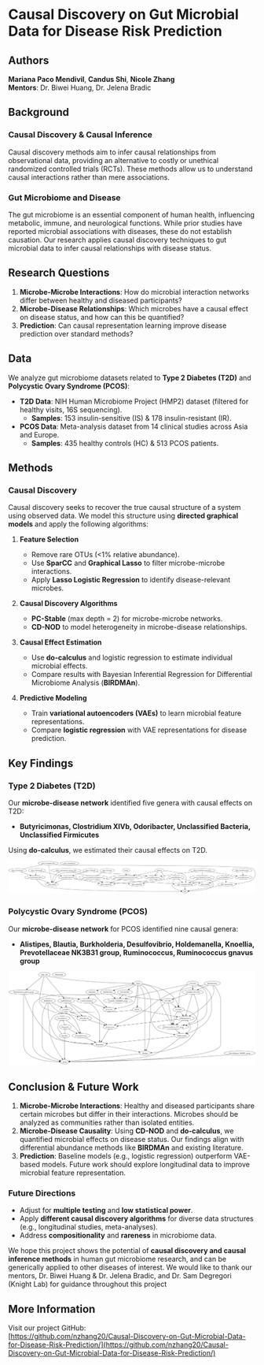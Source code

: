# Causal Discovery on Gut Microbial Data for Disease Risk Prediction

## Authors
**Mariana Paco Mendivil**, **Candus Shi**, **Nicole Zhang**  
**Mentors**: Dr. Biwei Huang, Dr. Jelena Bradic  

## Background
### Causal Discovery & Causal Inference
Causal discovery methods aim to infer causal relationships from observational data, providing an alternative to costly or unethical randomized controlled trials (RCTs). These methods allow us to understand causal interactions rather than mere associations.

### Gut Microbiome and Disease
The gut microbiome is an essential component of human health, influencing metabolic, immune, and neurological functions. While prior studies have reported microbial associations with diseases, these do not establish causation. Our research applies causal discovery techniques to gut microbial data to infer causal relationships with disease status.

## Research Questions
1. **Microbe-Microbe Interactions**: How do microbial interaction networks differ between healthy and diseased participants?
2. **Microbe-Disease Relationships**: Which microbes have a causal effect on disease status, and how can this be quantified?
3. **Prediction**: Can causal representation learning improve disease prediction over standard methods?

## Data
We analyze gut microbiome datasets related to **Type 2 Diabetes (T2D)** and **Polycystic Ovary Syndrome (PCOS)**:

- **T2D Data**: NIH Human Microbiome Project (HMP2) dataset (filtered for healthy visits, 16S sequencing).  
  - **Samples**: 153 insulin-sensitive (IS) & 178 insulin-resistant (IR).
- **PCOS Data**: Meta-analysis dataset from 14 clinical studies across Asia and Europe.
  - **Samples**: 435 healthy controls (HC) & 513 PCOS patients.

## Methods
### Causal Discovery
Causal discovery seeks to recover the true causal structure of a system using observed data. We model this structure using **directed graphical models** and apply the following algorithms:

1. **Feature Selection**
   - Remove rare OTUs (<1% relative abundance).
   - Use **SparCC** and **Graphical Lasso** to filter microbe-microbe interactions.
   - Apply **Lasso Logistic Regression** to identify disease-relevant microbes.

2. **Causal Discovery Algorithms**
   - **PC-Stable** (max depth = 2) for microbe-microbe networks.
   - **CD-NOD** to model heterogeneity in microbe-disease relationships.

3. **Causal Effect Estimation**
   - Use **do-calculus** and logistic regression to estimate individual microbial effects.
   - Compare results with Bayesian Inferential Regression for Differential Microbiome Analysis (**BIRDMAn**).

4. **Predictive Modeling**
   - Train **variational autoencoders (VAEs)** to learn microbial feature representations.
   - Compare **logistic regression** with VAE representations for disease prediction.

## Key Findings
### Type 2 Diabetes (T2D)
Our **microbe-disease network** identified five genera with causal effects on T2D:
- **Butyricimonas, Clostridium XIVb, Odoribacter, Unclassified Bacteria, Unclassified Firmicutes**

Using **do-calculus**, we estimated their causal effects on T2D.

![T2D Microbe-Disease Network](graphs/t2d/cdnod_norm.png)

### Polycystic Ovary Syndrome (PCOS)
Our **microbe-disease network** for PCOS identified nine causal genera:
- **Alistipes, Blautia, Burkholderia, Desulfovibrio, Holdemanella, Knoellia, Prevotellaceae NK3B31 group, Ruminococcus, Ruminococcus gnavus group**

![PCOS Microbe-Disease Network](graphs/pcos/cdnod_norm.png)

## Conclusion & Future Work
1. **Microbe-Microbe Interactions**: Healthy and diseased participants share certain microbes but differ in their interactions. Microbes should be analyzed as communities rather than isolated entities.
2. **Microbe-Disease Causality**: Using **CD-NOD** and **do-calculus**, we quantified microbial effects on disease status. Our findings align with differential abundance methods like **BIRDMAn** and existing literature.
3. **Prediction**: Baseline models (e.g., logistic regression) outperform VAE-based models. Future work should explore longitudinal data to improve microbial feature representation.

### Future Directions
- Adjust for **multiple testing** and **low statistical power**.
- Apply **different causal discovery algorithms** for diverse data structures (e.g., longitudinal studies, meta-analyses).
- Address **compositionality** and **rareness** in microbiome data.

We hope this project shows the potential of **causal discovery and causal inference methods** in
human gut microbiome research, and can be generically applied to other diseases of interest. We
would like to thank our mentors, Dr. Biwei Huang & Dr. Jelena Bradic, and Dr. Sam Degregori
(Knight Lab) for guidance throughout this project


## More Information
Visit our project GitHub:  
[https://github.com/nzhang20/Causal-Discovery-on-Gut-Microbial-Data-for-Disease-Risk-Prediction/](https://github.com/nzhang20/Causal-Discovery-on-Gut-Microbial-Data-for-Disease-Risk-Prediction/)



